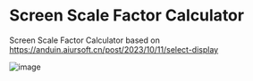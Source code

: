 # Screen Scale Factor Calculator

Screen Scale Factor Calculator based on https://anduin.aiursoft.cn/post/2023/10/11/select-display

![image](https://github.com/EdiWang/ScaleFactorCalc/assets/3304703/707352ad-3af0-446b-846d-03ecfcfbf939)
